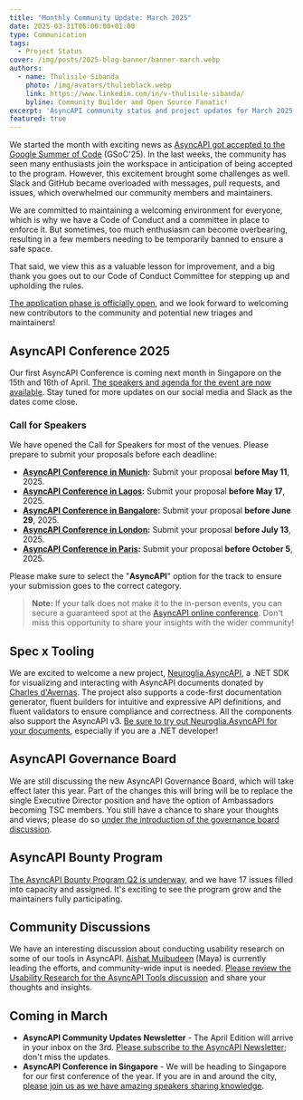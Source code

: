 ```yaml
---
title: "Monthly Community Update: March 2025"
date: 2025-03-31T06:00:00+01:00
type: Communication
tags:
  - Project Status
cover: /img/posts/2025-blog-banner/banner-march.webp
authors:
  - name: Thulisile Sibanda
    photo: /img/avatars/thulieblack.webp
    link: https://www.linkedin.com/in/v-thulisile-sibanda/
    byline: Community Builder and Open Source Fanatic!
excerpt: 'AsyncAPI community status and project updates for March 2025'
featured: true
---
```


We started the month with exciting news as [AsyncAPI got accepted to the Google Summer of Code](https://summerofcode.withgoogle.com/programs/2025/organizations/asyncapi) (GSoC'25). In the last weeks, the community has seen many enthusiasts join the workspace in anticipation of being accepted to the program. 
However, this excitement brought some challenges as well. Slack and GitHub became overloaded with messages, pull requests, and issues, which overwhelmed our community members and maintainers. 

We are committed to maintaining a welcoming environment for everyone, which is why we have a Code of Conduct and a committee in place to enforce it. But sometimes, too much enthusiasm can become overbearing, resulting in a few members needing to be temporarily banned to ensure a safe space.

That said, we view this as a valuable lesson for improvement, and a big thank you goes out to our Code of Conduct Committee for stepping up and upholding the rules.

[The application phase is officially open](https://summerofcode.withgoogle.com/), and we look forward to welcoming new contributors to the community and potential new triages and maintainers!

## AsyncAPI Conference 2025

Our first AsyncAPI Conference is coming next month in Singapore on the 15th and 16th of April. [The speakers and agenda for the event are now available](https://conference.asyncapi.com/venue/Singapore). Stay tuned for more updates on our social media and Slack as the dates come close.

### Call for Speakers
We have opened the Call for Speakers for most of the venues. Please prepare to submit your proposals before each deadline:

- **[AsyncAPI Conference in Munich](https://conference.asyncapi.com/venue/Munich):** Submit your proposal **before May 11**, 2025.
- **[AsyncAPI Conference in Lagos](https://conference.asyncapi.com/venue/Lagos):** Submit your proposal **before May 17**, 2025.
- **[AsyncAPI Conference in Bangalore](https://conference.asyncapi.com/venue/Bangalore):** Submit your proposal **before June 29**, 2025.
- **[AsyncAPI Conference in London](https://conference.asyncapi.com/venue/London):** Submit your proposal **before July 13**, 2025.
- **[AsyncAPI Conference in Paris](https://conference.asyncapi.com/venue/Paris):** Submit your proposal **before October 5**, 2025.

Please make sure to select the "**AsyncAPI**" option for the track to ensure your submission goes to the correct category.

> **Note:** If your talk does not make it to the in-person events, you can secure a guaranteed spot at the [AsyncAPI online conference](https://conference.asyncapi.com/venue/Online). Don't miss this opportunity to share your insights with the wider community!

## Spec x Tooling

We are excited to welcome a new project, [Neuroglia.AsyncAPI](https://github.com/asyncapi/net-sdk), a .NET SDK for visualizing and interacting with AsyncAPI documents donated by [Charles d'Avernas](https://www.linkedin.com/in/charles-d-avernas-40836a13/). The project also supports a code-first documentation generator, fluent builders for intuitive and expressive API definitions, and fluent validators to ensure compliance and correctness. All the components also support the AsyncAPI v3. [Be sure to try out Neuroglia.AsyncAPI for your documents](https://github.com/asyncapi/net-sdk), especially if you are a .NET developer!

## AsyncAPI Governance Board 
 We are still discussing the new AsyncAPI Governance Board, which will take effect later this year. Part of the changes this will bring will be to replace the single Executive Director position and have the option of Ambassadors becoming TSC members. You still have a chance to share your thoughts and views; please do so [under the introduction of the governance board discussion](https://github.com/asyncapi/community/pull/1634).

## AsyncAPI Bounty Program
[The AsyncAPI Bounty Program Q2 is underway](https://github.com/orgs/asyncapi/projects/36/views/4?sliceBy%5Bvalue%5D=bounty%2F2025-Q2), and we have 17 issues filled into capacity and assigned. It's exciting to see the program grow and the maintainers fully participating.

## Community Discussions
We have an interesting discussion about conducting usability research on some of our tools in AsyncAPI. [Aishat Muibudeen](https://www.linkedin.com/in/aishatmuibudeen/) (Maya) is currently leading the efforts, and community-wide input is needed. [Please review the Usability Research for the AsyncAPI Tools discussion](https://github.com/asyncapi/website/issues/3874) and share your thoughts and insights.

## Coming in March

- **AsyncAPI Community Updates Newsletter** - The April Edition will arrive in your inbox on the 3rd. [Please subscribe to the AsyncAPI Newsletter](https://www.asyncapi.com/newsletter); don't miss the updates.
- **AsyncAPI Conference in Singapore** - We will be heading to Singapore for our first conference of the year. If you are in and around the city, [please join us as we have amazing speakers sharing knowledge](https://conference.asyncapi.com/venue/Singapore).
